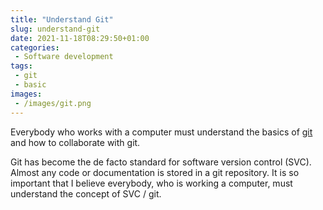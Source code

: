 ```yaml
---
title: "Understand Git"
slug: understand-git
date: 2021-11-18T08:29:50+01:00
categories:
 - Software development
tags:
 - git
 - basic
images:
 - /images/git.png
---
```


Everybody who works with a computer must understand the basics of [git](https://git-scm.com/) and how to collaborate with git.

<!--more-->

Git has become the de facto standard for software version control (SVC). Almost any code or documentation is stored in a git repository. It is so important that I believe everybody, who is working a computer, must understand the concept of SVC / git.
